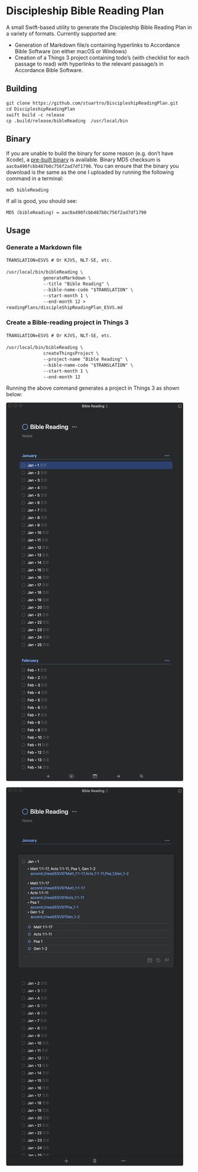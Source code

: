 # Discipleship Bible Reading Plan

A small Swift-based utility to generate the Discipleship Bible Reading Plan in a variety of formats. Currently supported are:

- Generation of Markdown file/s containing hyperlinks to Accordance Bible Software (on either macOS or Windows)
- Creation of a Things 3 project containing todo’s (with checklist for each passage to read) with hyperlinks to the relevant passage/s in Accordance Bible Software.

## Building

```lang-shell
git clone https://github.com/stuartro/DiscipleshipReadingPlan.git
cd DiscipleshipReadingPlan
swift build -c release
cp .build/release/bibleReading  /usr/local/bin
```

## Binary

If you are unable to build the binary for some reason (e.g. don’t have Xcode), a [pre-built binary](bin/bibleReading) is available. Binary MD5 checksum is `aac0a490fcbb487b0c756f2ad7df1790`. You can ensure that the binary you download is the same as the one I uploaded by running the following command in a terminal:

```lang-shell
md5 bibleReading
```

If all is good, you should see:

```lang-text
MD5 (bibleReading) = aac0a490fcbb487b0c756f2ad7df1790
```

## Usage

### Generate a Markdown file
```lang-shell
TRANSLATION=ESVS # Or KJVS, NLT-SE, etc.

/usr/local/bin/bibleReading \
              generateMarkdown \
              --title "Bible Reading" \
              --bible-name-code "$TRANSLATION" \
              --start-month 1 \
              --end-month 12 > readingPlans/discipleShipReadingPlan_ESVS.md
```

### Create a Bible-reading project in Things 3
```lang-shell
TRANSLATION=ESVS # Or KJVS, NLT-SE, etc.

/usr/local/bin/bibleReading \
              createThingsProject \
              --project-name "Bible Reading" \
              --bible-name-code "$TRANSLATION" \
              --start-month 1 \
              --end-month 12
```

Running the above command generates a project in Things 3 as shown below:

![Project created in Things](resources/ThingsScreenshot1.png)

![Hyperlinks in Things tasks](resources/ThingsScreenshot2.png)